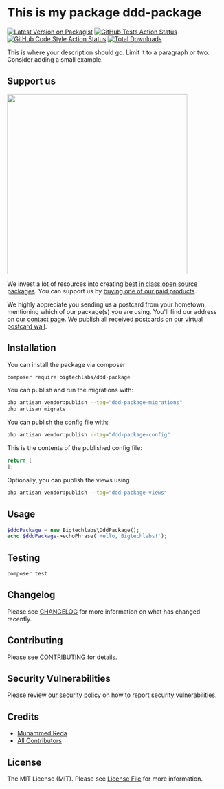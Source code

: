# This is my package ddd-package

[![Latest Version on Packagist](https://img.shields.io/packagist/v/bigtechlabs/ddd-package.svg?style=flat-square)](https://packagist.org/packages/bigtechlabs/ddd-package)
[![GitHub Tests Action Status](https://img.shields.io/github/actions/workflow/status/bigtechlabs/ddd-package/run-tests.yml?branch=main&label=tests&style=flat-square)](https://github.com/bigtechlabs/ddd-package/actions?query=workflow%3Arun-tests+branch%3Amain)
[![GitHub Code Style Action Status](https://img.shields.io/github/actions/workflow/status/bigtechlabs/ddd-package/fix-php-code-style-issues.yml?branch=main&label=code%20style&style=flat-square)](https://github.com/bigtechlabs/ddd-package/actions?query=workflow%3A"Fix+PHP+code+style+issues"+branch%3Amain)
[![Total Downloads](https://img.shields.io/packagist/dt/bigtechlabs/ddd-package.svg?style=flat-square)](https://packagist.org/packages/bigtechlabs/ddd-package)

This is where your description should go. Limit it to a paragraph or two. Consider adding a small example.

## Support us

[<img src="https://github-ads.s3.eu-central-1.amazonaws.com/ddd-package.jpg?t=1" width="419px" />](https://spatie.be/github-ad-click/ddd-package)

We invest a lot of resources into creating [best in class open source packages](https://spatie.be/open-source). You can support us by [buying one of our paid products](https://spatie.be/open-source/support-us).

We highly appreciate you sending us a postcard from your hometown, mentioning which of our package(s) you are using. You'll find our address on [our contact page](https://spatie.be/about-us). We publish all received postcards on [our virtual postcard wall](https://spatie.be/open-source/postcards).

## Installation

You can install the package via composer:

```bash
composer require bigtechlabs/ddd-package
```

You can publish and run the migrations with:

```bash
php artisan vendor:publish --tag="ddd-package-migrations"
php artisan migrate
```

You can publish the config file with:

```bash
php artisan vendor:publish --tag="ddd-package-config"
```

This is the contents of the published config file:

```php
return [
];
```

Optionally, you can publish the views using

```bash
php artisan vendor:publish --tag="ddd-package-views"
```

## Usage

```php
$dddPackage = new Bigtechlabs\DddPackage();
echo $dddPackage->echoPhrase('Hello, Bigtechlabs!');
```

## Testing

```bash
composer test
```

## Changelog

Please see [CHANGELOG](CHANGELOG.md) for more information on what has changed recently.

## Contributing

Please see [CONTRIBUTING](CONTRIBUTING.md) for details.

## Security Vulnerabilities

Please review [our security policy](../../security/policy) on how to report security vulnerabilities.

## Credits

- [Muhammed Reda](https://github.com/muhammedredaa)
- [All Contributors](../../contributors)

## License

The MIT License (MIT). Please see [License File](LICENSE.md) for more information.
